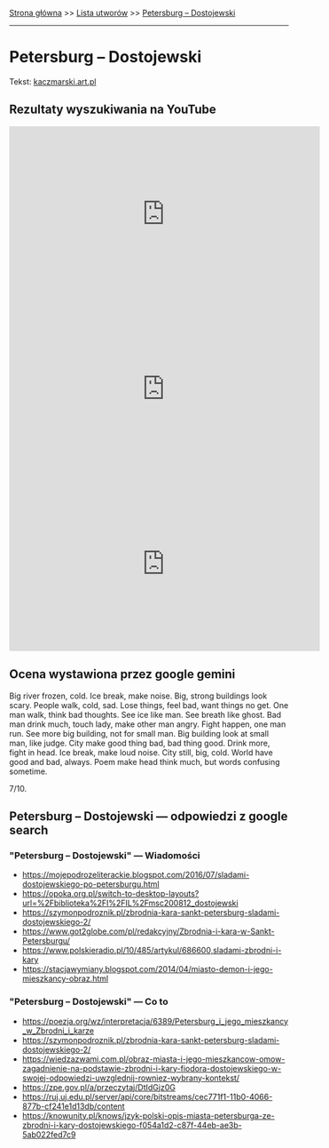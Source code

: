 [Strona główna](../index.md) >> [Lista utworów](../list.md) >> [Petersburg – Dostojewski](410.md)

---

# Petersburg – Dostojewski

Tekst: [kaczmarski.art.pl](https://www.kaczmarski.art.pl/tworczosc/wiersze/petersburg-dostojewski/)

## Rezultaty wyszukiwania na YouTube

<iframe width="560" height="315" src="https://www.youtube.com/embed/janJiTYiq3w?si=IdontcarewhotheIRSsendsImnotpayingtaxes" title="YouTube video player" frameborder="0" allow="accelerometer; autoplay; clipboard-write; encrypted-media; gyroscope; picture-in-picture; web-share" referrerpolicy="strict-origin-when-cross-origin" allowfullscreen></iframe>

<iframe width="560" height="315" src="https://www.youtube.com/embed/ErfDv_X90gk?si=IdontcarewhotheIRSsendsImnotpayingtaxes" title="YouTube video player" frameborder="0" allow="accelerometer; autoplay; clipboard-write; encrypted-media; gyroscope; picture-in-picture; web-share" referrerpolicy="strict-origin-when-cross-origin" allowfullscreen></iframe>

<iframe width="560" height="315" src="https://www.youtube.com/embed/KssVd4HRjig?si=IdontcarewhotheIRSsendsImnotpayingtaxes" title="YouTube video player" frameborder="0" allow="accelerometer; autoplay; clipboard-write; encrypted-media; gyroscope; picture-in-picture; web-share" referrerpolicy="strict-origin-when-cross-origin" allowfullscreen></iframe>

## Ocena wystawiona przez google gemini

Big river frozen, cold. Ice break, make noise. Big, strong buildings look scary. People walk, cold, sad. Lose things, feel bad, want things no get. One man walk, think bad thoughts. See ice like man. See breath like ghost. Bad man drink much, touch lady, make other man angry. Fight happen, one man run. See more big building, not for small man. Big building look at small man, like judge. City make good thing bad, bad thing good. Drink more, fight in head. Ice break, make loud noise. City still, big, cold. World have good and bad, always. Poem make head think much, but words confusing sometime. 

7/10.


## Petersburg – Dostojewski — odpowiedzi z google search

### "Petersburg – Dostojewski" — Wiadomości

- <https://mojepodrozeliterackie.blogspot.com/2016/07/sladami-dostojewskiego-po-petersburgu.html>
- <https://opoka.org.pl/switch-to-desktop-layouts?url=%2Fbiblioteka%2FI%2FIL%2Fmsc200812_dostojewski>
- <https://szymonpodroznik.pl/zbrodnia-kara-sankt-petersburg-sladami-dostojewskiego-2/>
- <https://www.got2globe.com/pl/redakcyjny/Zbrodnia-i-kara-w-Sankt-Petersburgu/>
- <https://www.polskieradio.pl/10/485/artykul/686600,sladami-zbrodni-i-kary>
- <https://stacjawymiany.blogspot.com/2014/04/miasto-demon-i-jego-mieszkancy-obraz.html>

### "Petersburg – Dostojewski" — Co to

- <https://poezja.org/wz/interpretacja/6389/Petersburg_i_jego_mieszkancy_w_Zbrodni_i_karze>
- <https://szymonpodroznik.pl/zbrodnia-kara-sankt-petersburg-sladami-dostojewskiego-2/>
- <https://wiedzazwami.com.pl/obraz-miasta-i-jego-mieszkancow-omow-zagadnienie-na-podstawie-zbrodni-i-kary-fiodora-dostojewskiego-w-swojej-odpowiedzi-uwzglednij-rowniez-wybrany-kontekst/>
- <https://zpe.gov.pl/a/przeczytaj/DtIdGjz0G>
- <https://ruj.uj.edu.pl/server/api/core/bitstreams/cec771f1-11b0-4066-877b-cf241e1d13db/content>
- <https://knowunity.pl/knows/jzyk-polski-opis-miasta-petersburga-ze-zbrodni-i-kary-dostojewskiego-f054a1d2-c87f-44eb-ae3b-5ab022fed7c9>

